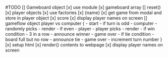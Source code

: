 #TODO
[] Gameboard object
    [x] use module
    [x] gameboard array
    [] reset()
[x] player objects
    [x] use factories
    [x] {name}
    [x] get game from modal and store in player object
    [x] score
    [x] display player names on screen
[] gameflow object
    player vs computer {
        - start
        - if turn is odd
            - computer
            - randomly picks
            - render
        - if even
            - player
            - player picks
            - render
        - if win condition
            - 3 in a row
            - announce winner
            - game over
        - if tie condition
            - board full but no row
            - announce tie
            - game over
        - increment turn number
    }
[x] setup html
    [x] render() contents to webpage
    [x] display player names on screen

